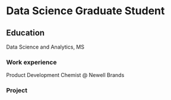 # Data Science Graduate Student

## Education
Data Science and Analytics, MS

### Work experience
Product Development Chemist @ Newell Brands

### Project
